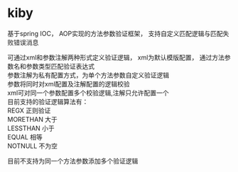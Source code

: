 kiby
====

基于spring IOC， AOP实现的方法参数验证框架， 支持自定义匹配逻辑与匹配失败错误消息

可通过xml和参数注解两种形式定义验证逻辑， xml为默认模版配置， 通过方法参数名和参数类型匹配验证表达式<br/>
参数注解为私有配置方式，为单个方法参数自定义验证逻辑<br/>
参数将同时对xml配置及注解配置的逻辑校验<br/>
xml可对同一个参数配置多个校验逻辑,注解只允许配置一个<br/>
目前支持的验证逻辑算法有：<br/>
REGX  正则验证<br/>
MORETHAN 大于<br/>
LESSTHAN 小于<br/>
EQUAL 相等<br/>
NOTNULL  不为空<br/>

目前不支持为同一个方法参数添加多个验证逻辑
